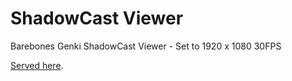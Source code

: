 # ShadowCast Viewer

Barebones Genki ShadowCast Viewer - Set to 1920 x 1080 30FPS

[Served here](https://panditaktak.github.io/Tool-ShadowCastViewer/).
